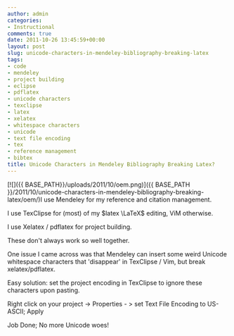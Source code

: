 ```yaml
---
author: admin
categories:
- Instructional
comments: true
date: 2011-10-26 13:45:59+00:00
layout: post
slug: unicode-characters-in-mendeley-bibliography-breaking-latex
tags:
- code
- mendeley
- project building
- eclipse
- pdflatex
- unicode characters
- texclipse
- latex
- xelatex
- whitespace characters
- unicode
- text file encoding
- tex
- reference management
- bibtex
title: Unicode Characters in Mendeley Bibliography Breaking Latex?
---
```



[![]({{ BASE_PATH}}/uploads/2011/10/oem.png)]({{ BASE_PATH }}/2011/10/unicode-characters-in-mendeley-bibliography-breaking-latex/oem/)I use Mendeley for my reference and citation management.

I use TexClipse for (most) of my $latex \LaTeX$ editing, ViM otherwise.

I use Xelatex / pdflatex for project building.

These don't always work so well together. 

One issue I came across was that Mendeley can insert some weird Unicode whitespace characters that 'disappear' in TexClipse / Vim, but break xelatex/pdflatex.

Easy solution: set the project encoding in TexClipse to ignore these characters upon pasting.

Right click on your project -> Properties - > set Text File Encoding to US-ASCII; Apply

Job Done; No more Unicode woes!
